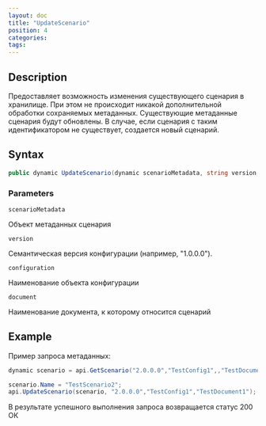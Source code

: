```yaml
---
layout: doc
title: "UpdateScenario"
position: 4
categories: 
tags:
---
```


## Description
Предоставляет возможность изменения существующего сценария в хранилище.
При этом не происходит никакой дополнительной обработки сохраняемых метаданных.
Существующие метаданные сценария будут обновлены. В случае, если сценария с таким идентификатором не существует,
создается новый сценарий.

## Syntax
```csharp
public dynamic UpdateScenario(dynamic scenarioMetadata, string version, string configuration, string document)
```

### Parameters

`scenarioMetadata`

Объект метаданных сценария

`version`

Семантическая версия конфигурации (например, "1.0.0.0").

`configuration`

Наименование объекта конфигурации

`document`

Наименование документа, к которому относится сценарий

## Example


Пример запроса метаданных:

```csharp
dynamic scenario = api.GetScenario("2.0.0.0","TestConfig1",,"TestDocument1","TestScenario1");

scenario.Name = "TestScenario2";
api.UpdateScenario(scenario, "2.0.0.0","TestConfig1","TestDocument1");

```

В результате успешного выполнения запроса возвращается статус 200 ОК
